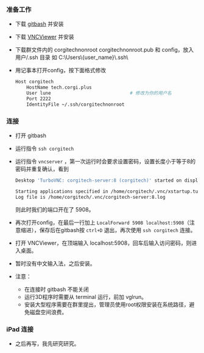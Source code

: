 ### 准备工作

- 下载 [gitbash](https://github-releases.githubusercontent.com/23216272/9d5ae680-6ae4-11eb-949c-9a5528f8df81?X-Amz-Algorithm=AWS4-HMAC-SHA256&amp;X-Amz-Credential=AKIAIWNJYAX4CSVEH53A%2F20210216%2Fus-east-1%2Fs3%2Faws4_request&amp;X-Amz-Date=20210216T091543Z&amp;X-Amz-Expires=300&amp;X-Amz-Signature=f102e0a8b7bf081a8f378c8813469115f0b917f4c81431545baa3fee5bcec371&amp;X-Amz-SignedHeaders=host&amp;actor_id=38696052&amp;key_id=0&amp;repo_id=23216272&amp;response-content-disposition=attachment%3B%20filename%3DGit-2.30.1-64-bit.exe&amp;response-content-type=application%2Foctet-stream) 并安装

- 下载 [VNCViewer](https://www.realvnc.com/download/file/viewer.files/VNC-Viewer-6.20.529-Windows.exe) 并安装

- 下载群文件内的 corgitechnonroot corgitechnonroot.pub 和 config，放入 用户/.ssh 目录
  如 C:\Users\\{user_name}\\.ssh\

- 用记事本打开config，按下面格式修改

  ```bash
  Host corgitech
      HostName tech.corgi.plus
      User lune								# 修改为你的用户名
      Port 2222
      IdentityFile ~/.ssh/corgitechnonroot
  
  ```

### 连接

- 打开 gitbash

- 运行指令 `ssh corgitech` 

- 运行指令 `vncserver` ，第一次运行时会要求设置密码，设置长度小于等于8的密码并重复确认，看到

  ```bash
  Desktop 'TurboVNC: corgitech-server:8 (corgitech)' started on display corgitech-server:8
  
  Starting applications specified in /home/corgitech/.vnc/xstartup.turbovnc
  Log file is /home/corgitech/.vnc/corgitech-server:8.log
  ```
  
  则此时我们的端口开在了 5908。
  
- 再次打开config，在最后一行加上 `LocalForward 5908 localhost:5908`（注意缩进），保存后在gitbash按 `ctrl+D` 退出，再次使用 `ssh corgitech` 连接。

- 打开 VNCViewer，在顶端输入 localhost:5908，回车后输入访问密码，则进入桌面。

- 暂时没有中文输入法，之后安装。

- 注意：

  - 在连接时 gitbash 不能关闭
  - 运行3D程序时需要从 terminal 运行，前加 vglrun。
  - 安装大型程序需要在群里提出，管理员使用root权限安装在系统路径，避免磁盘空间浪费。

### iPad 连接

- 之后再写，我先研究研究。

